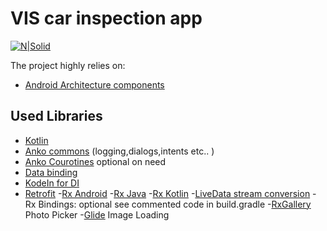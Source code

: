 # VIS car inspection app
[![N|Solid](https://media.licdn.com/media/p/2/000/1b0/027/2459ef1.png)](https://nodesource.com/products/nsolid)


The project highly relies on:
  - [Android Architecture components](https://developer.android.com/topic/libraries/architecture/guide.html)
   
## Used Libraries
  - [Kotlin](https://kotlinlang.org/)
  - [Anko commons](https://github.com/Kotlin/anko/wiki) (logging,dialogs,intents etc.. )
  - [Anko Courotines](https://github.com/Kotlin/anko/wiki/Anko-Coroutines) optional on need
  - [Data binding](https://developer.android.com/topic/libraries/data-binding/index.html)
  - [KodeIn for DI](https://github.com/SalomonBrys/Kodein) 
  - [Retrofit](http://square.github.io/retrofit/)
  -[Rx Android](https://github.com/ReactiveX/RxAndroid) 
  -[Rx Java](https://github.com/ReactiveX/RxJava)
  -[Rx Kotlin](https://github.com/ReactiveX/RxKotlin)
  -[LiveData stream conversion](https://developer.android.com/reference/android/arch/lifecycle/LiveDataReactiveStreams.html)
  -Rx Bindings: optional see commented code in build.gradle
  -[RxGallery](com.github.marchinram:RxGallery) Photo Picker
  -[Glide](https://github.com/bumptech/glide) Image Loading